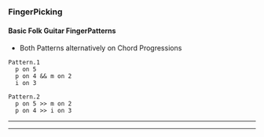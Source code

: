 
### FingerPicking

#### Basic Folk Guitar FingerPatterns

* Both Patterns alternatively on Chord Progressions

```
Pattern.1
  p on 5
  p on 4 && m on 2
  i on 3

Pattern.2
  p on 5 >> m on 2
  p on 4 >> i on 3
```

---
---
